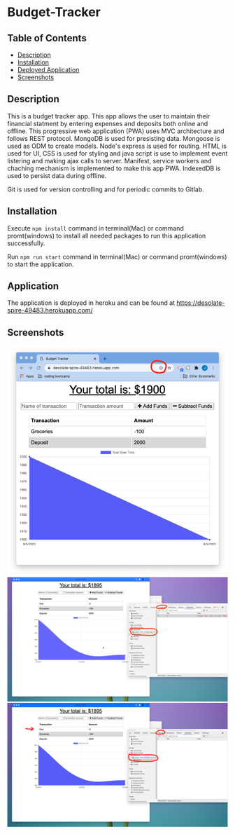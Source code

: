 # Budget-Tracker

## Table of Contents

* [Description](#description)
* [Installation](#installation)
* [Deployed Application](#application)
* [Screenshots](#screenshots)

## Description 

This is a budget tracker app. This app allows the user to maintain their financial statment by entering expenses and deposits both online and offline. This progressive web application (PWA) uses MVC architecture and follows REST protocol. MongoDB is used for presisting data. Mongoose is used as ODM to create models. Node's express is used for routing. HTML is used for UI,  CSS is used for styling and java script is use to implement event listering and making ajax calls to server. Manifest, service workers and chaching mechanism is implemented to make this app PWA. IndexedDB is used to persist data during offline.

Git is used for version controlling and for periodic commits to Gitlab.

## Installation

Execute ``` npm install ``` command in terminal(Mac) or command promt(windows) to install all needed packages to run this application successfully.

Run ``` npm run start ``` command in terminal(Mac) or command promt(windows) to start the application.


## Application

The application is deployed in heroku and can be found at https://desolate-spire-49483.herokuapp.com/


## Screenshots
 <img src="public/assets/images/1.png"><br>
<img src="public/assets/images/2.png"><br>
<img src="public/assets/images/3.png"><br> 